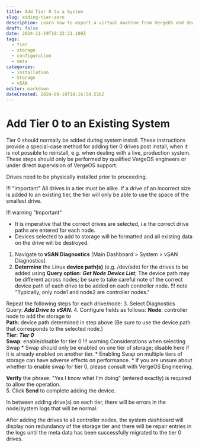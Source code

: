 ```yaml
---
title: Add Tier 0 to a System
slug: adding-tier-zero
description: Learn how to export a virtual machine from VergeOS and download its disk as a .raw file.
draft: false
date: 2024-11-19T19:22:21.109Z
tags:
  - tier
  - storage
  - configuration
  - meta
categories:
  - installation
  - Storage
  - vSAN
editor: markdown
dateCreated: 2024-09-19T18:16:54.516Z
---
```


# Add Tier 0 to an Existing System

Tier 0 should normally be added during system install.  These instructions provide a special-case method for adding tier 0 drives post install, when it is not possible to reinstall, e.g. when dealing with a live, production system.  
These steps should only be performed by qualified VergeOS engineers or under direct supervision of VergeOS support.

Drives need to be physically installed prior to proceeding.

!!! "important"
    All drives in a tier must be alike. If a drive of an incorrect size is added to an existing tier, the tier will only be able to use the space of the smallest drive.

!!! warning "Important"
  * It is imperative that the correct drives are selected, i.e the correct drive paths are entered for each node.
   * Devices selected to add to storage will be formatted and all existing data on the drive will be destroyed.

1. Navigate to **vSAN Diagnostics** (Main Dashboard > System > vSAN Diagnostics)
2. **Determine** the Linux **device path(s)** (e.g. /dev/sde) for the drives to be added using **Query option**: ***Get Node Device List***; The device path may be different across nodes; be sure to take careful note of the correct device path of each drive to be added on each controller node.
!!! note "Typically, only node1 and node2 are controller nodes."

Repeat the following steps for each drive/node:
3. Select Diagnostics Query: ***Add Drive to vSAN***.
4. Configure fields as follows:
**Node**: controller node to add the storage to  
**Path**: device path determined in step above (Be sure to use the device path that corresponds to the selected node.)  
**Tier**: ***Tier 0***  
**Swap**: enable/disable for tier 0
!!! warning Considerations when selecting Swap
    * Swap should only be enabled on one tier of storage; disable here if it is already enabled on another tier.
    * Enabling Swap on multiple tiers of storage can have adverse effects on performance.
    * If you are unsure about whether to enable swap for tier 0, please consult with VergeOS Engineering.

**Verify** the phrase: "Yes I know what I'm doing" (entered exactly) is required to allow the operation.  
5. Click **Send** to complete adding the device.

In between adding drive(s) on each tier, there will be errors in the node/system logs that will be normal:

After adding the drives to all controller nodes, the system dashboard will display non redundancy of the storage tier and there will be repair entries in the logs until the meta data has been successfully migrated to the tier 0 drives.



